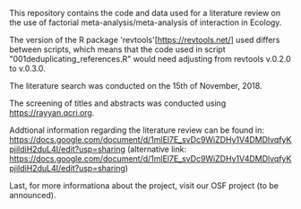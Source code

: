 This repository contains the code and data used for a literature review on the use of factorial meta-analysis/meta-analysis of interaction in Ecology.

The version of the R package 'revtools'[https://revtools.net/] used differs between scripts, which means that the code used in script "001deduplicating_references.R" would need adjusting from revtools v.0.2.0 to v.0.3.0.

The literature search was conducted on the 15th of November, 2018. 

The screening of titles and abstracts was conducted using https://rayyan.qcri.org.

Addtional information regarding the literature review can be found in: https://docs.google.com/document/d/1mlEl7E_svDc9WiZDHy1V4DMDlvqfyKpjildiH2duL4I/edit?usp=sharing
(alternative link: https://docs.google.com/document/d/1mlEl7E_svDc9WiZDHy1V4DMDlvqfyKpjildiH2duL4I/edit?usp=sharing)

Last, for more informationa about the project, visit our OSF project (to be announced).
